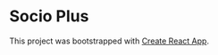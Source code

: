 # Socio Plus

This project was bootstrapped with [Create React App](https://github.com/facebook/create-react-app).